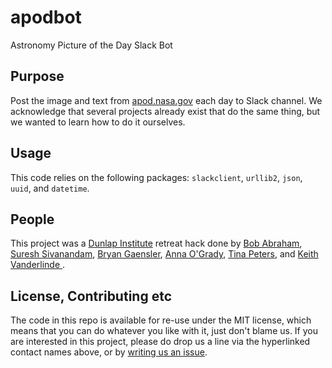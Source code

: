 # apodbot

Astronomy Picture of the Day Slack Bot

## Purpose

Post the image and text from [apod.nasa.gov](https://apod.nasa.gov) each day to Slack channel. We acknowledge that several projects already exist that do the same thing, but we wanted to learn how to do it ourselves.

## Usage

This code relies on the following packages: `slackclient`, `urllib2`, `json`, `uuid`, and `datetime`.

## People

This project was a [Dunlap Institute](https://dunlap.utoronto.ca) retreat hack done by [Bob Abraham](https://github.com/robertoabraham), [Suresh Sivanandam](https://github.com/fudgefactor), [Bryan Gaensler](https://github.com/bgaensler), [Anna O'Grady](https://github.com/AnnaOG), [Tina Peters](https://github.com/tinapeters), and [Keith Vanderlinde ](https://github.com/kvand).

## License, Contributing etc

The code in this repo is available for re-use under the MIT license, which means that you can do whatever you like with it, just don't blame us. If you are interested in this project, please do drop us a line via the hyperlinked contact names above, or by [writing us an issue](https://github.com/robertoabraham/apodbot/issues).
